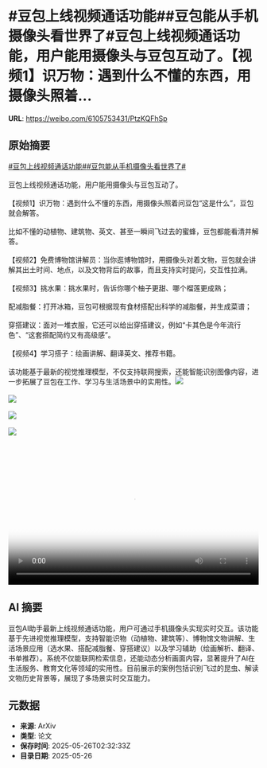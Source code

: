 # #豆包上线视频通话功能##豆包能从手机摄像头看世界了#豆包上线视频通话功能，用户能用摄像头与豆包互动了。【视频1】识万物：遇到什么不懂的东西，用摄像头照着...

**URL**: https://weibo.com/6105753431/PtzKQFhSp

## 原始摘要

<a href="https://m.weibo.cn/search?containerid=231522type%3D1%26t%3D10%26q%3D%23%E8%B1%86%E5%8C%85%E4%B8%8A%E7%BA%BF%E8%A7%86%E9%A2%91%E9%80%9A%E8%AF%9D%E5%8A%9F%E8%83%BD%23&amp;extparam=%23%E8%B1%86%E5%8C%85%E4%B8%8A%E7%BA%BF%E8%A7%86%E9%A2%91%E9%80%9A%E8%AF%9D%E5%8A%9F%E8%83%BD%23" data-hide=""><span class="surl-text">#豆包上线视频通话功能#</span></a><a href="https://m.weibo.cn/search?containerid=231522type%3D1%26t%3D10%26q%3D%23%E8%B1%86%E5%8C%85%E8%83%BD%E4%BB%8E%E6%89%8B%E6%9C%BA%E6%91%84%E5%83%8F%E5%A4%B4%E7%9C%8B%E4%B8%96%E7%95%8C%E4%BA%86%23&amp;extparam=%23%E8%B1%86%E5%8C%85%E8%83%BD%E4%BB%8E%E6%89%8B%E6%9C%BA%E6%91%84%E5%83%8F%E5%A4%B4%E7%9C%8B%E4%B8%96%E7%95%8C%E4%BA%86%23" data-hide=""><span class="surl-text">#豆包能从手机摄像头看世界了#</span></a><br><br>豆包上线视频通话功能，用户能用摄像头与豆包互动了。<br><br>【视频1】识万物：遇到什么不懂的东西，用摄像头照着问豆包“这是什么”，豆包就会解答。<br><br>比如不懂的动植物、建筑物、英文、甚至一瞬间飞过去的蜜蜂，豆包都能看清并解答。<br><br>【视频2】免费博物馆讲解员：当你逛博物馆时，用摄像头对着文物，豆包就会讲解其出土时间、地点，以及文物背后的故事，而且支持实时提问，交互性拉满。<br><br>【视频3】挑水果：挑水果时，告诉你哪个柚子更甜、哪个榴莲更成熟；<br><br>配减脂餐：打开冰箱，豆包可根据现有食材搭配出科学的减脂餐，并生成菜谱；<br><br>穿搭建议：面对一堆衣服，它还可以给出穿搭建议，例如“卡其色是今年流行色”、“这套搭配简约又有高级感”。<br><br>【视频4】学习搭子：绘画讲解、翻译英文、推荐书籍。<br><br>该功能基于最新的视觉推理模型，不仅支持联网搜索，还能智能识别图像内容，进一步拓展了豆包在工作、学习与生活场景中的实用性。<img style="" src="https://tvax4.sinaimg.cn/large/006Fd7o3ly1i1snl9el0rj31hc0u0wjb.jpg" referrerpolicy="no-referrer"><br><br><img style="" src="https://tvax3.sinaimg.cn/large/006Fd7o3ly1i1snl98d4lj31hc0u0dha.jpg" referrerpolicy="no-referrer"><br><br><img style="" src="https://tvax2.sinaimg.cn/large/006Fd7o3ly1i1snl9ulnij31hc0u0gns.jpg" referrerpolicy="no-referrer"><br><br><img style="" src="https://tvax1.sinaimg.cn/large/006Fd7o3ly1i1snlbe5c3j31hc0u0gnw.jpg" referrerpolicy="no-referrer"><br><br><br clear="both"><div style="clear: both"></div><video controls="controls" poster="https://tvax2.sinaimg.cn/orj480/006Fd7o3ly1i1snla06i3j31hc0u0wjb.jpg" style="width: 100%"><source src="https://f.video.weibocdn.com/o0/okuyGfzBlx08oxyQH8vK01041200y50N0E010.mp4?label=mp4_720p&amp;template=1280x720.25.0&amp;ori=0&amp;ps=1CwnkDw1GXwCQx&amp;Expires=1748230070&amp;ssig=as0EwMw%2FCi&amp;KID=unistore,video"><source src="https://f.video.weibocdn.com/o0/INW5kvjzlx08oxyPsl7q01041200ijg30E010.mp4?label=mp4_hd&amp;template=852x480.25.0&amp;ori=0&amp;ps=1CwnkDw1GXwCQx&amp;Expires=1748230070&amp;ssig=W7O4z%2BvZAG&amp;KID=unistore,video"><source src="https://f.video.weibocdn.com/o0/JcUsSgWGlx08oxyPg5z201041200bB780E010.mp4?label=mp4_ld&amp;template=640x360.25.0&amp;ori=0&amp;ps=1CwnkDw1GXwCQx&amp;Expires=1748230070&amp;ssig=MNQUqC2UdB&amp;KID=unistore,video"><p>视频无法显示，请前往<a href="https://video.weibo.com/show?fid=1034%3A5170488302043155" target="_blank" rel="noopener noreferrer">微博视频</a>观看。</p></video>

## AI 摘要

豆包AI助手最新上线视频通话功能，用户可通过手机摄像头实现实时交互。该功能基于先进视觉推理模型，支持智能识物（动植物、建筑等）、博物馆文物讲解、生活场景应用（选水果、搭配减脂餐、穿搭建议）以及学习辅助（绘画解析、翻译、书单推荐）。系统不仅能联网检索信息，还能动态分析画面内容，显著提升了AI在生活服务、教育文化等领域的实用性。目前展示的案例包括识别飞过的昆虫、解读文物历史背景等，展现了多场景实时交互能力。

## 元数据

- **来源**: ArXiv
- **类型**: 论文
- **保存时间**: 2025-05-26T02:32:33Z
- **目录日期**: 2025-05-26
